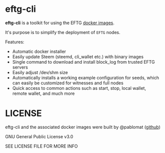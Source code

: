 # eftg-cli

**eftg-cli** is a toolkit for using the EFTG [docker images](https://hub.docker.com/r/eftg/main/tags/).

It's purpose is to simplify the deployment of `EFTG` nodes.

Features:

 - Automatic docker installer
 - Easily update Steem (steemd, cli_wallet etc.) with binary images
 - Single command to download and install block_log from trusted EFTG servers
 - Easily adjust /dev/shm size
 - Automatically installs a working example configuration for seeds, which can easily be customized for witnesses and full nodes
 - Quick access to common actions such as start, stop, local wallet, remote wallet, and much more

# LICENSE

eftg-cli and the associated docker images were built by @pablomat ([github](https://github.com/pablomat))

GNU General Public License v3.0

SEE LICENSE FILE FOR MORE INFO
